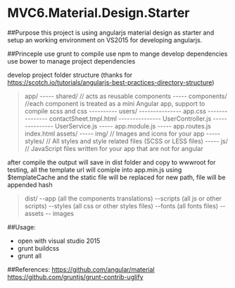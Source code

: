 # MVC6.Material.Design.Starter
##Purpose
this project is using angularjs material design as starter and setup an working environment on VS2015 for developing angularjs.

##Princeple
use grunt to compile 
use npm to mange develop dependencies
use bower to manage project dependencies

develop project folder structure (thanks for https://scotch.io/tutorials/angularjs-best-practices-directory-structure)
> app/
> ----- shared/   // acts as reusable components
> ----- components/   //each component is treated as a mini Angular app, support to compile scss and css
> ---------- users/
> --------------- app.css
> --------------- contactSheet.tmpl.html
> --------------- UserController.js
> --------------- UserService.js
> ----- app.module.js
> ----- app.routes.js
> index.html
> assets/
> ----- img/      // Images and icons for your app
> ----- styles/   // All styles and style related files (SCSS or LESS files)
> ----- js/       // JavaScript files written for your app that are not for angular

after compile the output will save in dist folder and copy to wwwroot for testing, all the template url will comiple into app.min.js using 
$templateCache and the static file will be replaced for new path, file will be appended hash
> dist/
>  --app  (all the components translations)
>  --scripts (all js or other scripts)
>  --styles (all css or other styles files)
>  --fonts (all fonts files)
>  --assets
>        -- images


##Usage:
- open with visual studio 2015
- grunt buildcss
- grunt all

##References:
https://github.com/angular/material
https://github.com/gruntjs/grunt-contrib-uglify
